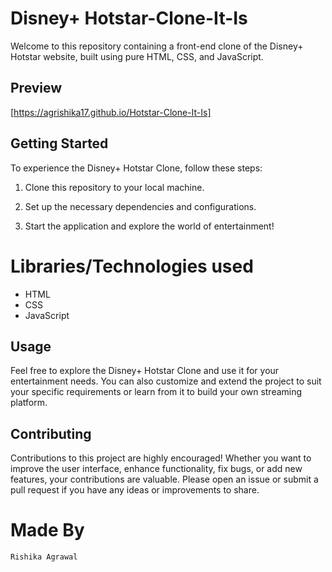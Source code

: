 # Disney+ Hotstar-Clone-It-Is
Welcome to this repository containing a front-end clone of the Disney+ Hotstar website, built using pure HTML, CSS, and JavaScript.


## Preview
[https://agrishika17.github.io/Hotstar-Clone-It-Is]


## Getting Started

To experience the Disney+ Hotstar Clone, follow these steps:

1. Clone this repository to your local machine.

2. Set up the necessary dependencies and configurations.

3. Start the application and explore the world of entertainment!

# Libraries/Technologies used

- HTML
- CSS
- JavaScript

## Usage

Feel free to explore the Disney+ Hotstar Clone and use it for your entertainment needs. You can also customize and extend the project to suit your specific requirements or learn from it to build your own streaming platform.

## Contributing

Contributions to this project are highly encouraged! Whether you want to improve the user interface, enhance functionality, fix bugs, or add new features, your contributions are valuable. Please open an issue or submit a pull request if you have any ideas or improvements to share.


# Made By

`Rishika Agrawal`

